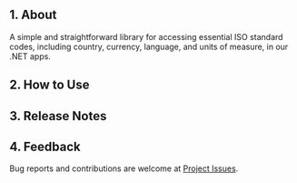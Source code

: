 ## 1. About

A simple and straightforward library for accessing essential ISO standard codes, including country, currency, language, and units of measure, in our .NET apps.

## 2. How to Use


## 3. Release Notes


## 4. Feedback

Bug reports and contributions are welcome at [Project Issues](https://github.com/gcl-team/gcl-essenceisocodes/issues).